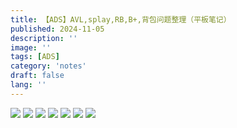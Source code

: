 ```yaml
---
title: 【ADS】AVL,splay,RB,B+,背包问题整理（平板笔记）
published: 2024-11-05
description: ''
image: ''
tags: [ADS]
category: 'notes'
draft: false 
lang: ''
---
```

![](/img/ADS1/WechatIMG175.jpg)
![](/img/ADS1/WechatIMG176.jpg)
![](/img/ADS1/WechatIMG177.jpg)
![](/img/ADS1/WechatIMG178.jpg)
![](/img/ADS1/WechatIMG182.jpg)
![](/img/ADS1/WechatIMG180.jpg)
![](/img/ADS1/WechatIMG181.jpg)
